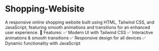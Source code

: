 # Shopping-Webisite
A responsive online shopping website built using HTML, Tailwind CSS, and JavaScript, featuring smooth animations and transitions for an enhanced user experience. 🚀  Features: ✅ Modern UI with Tailwind CSS ✅ Interactive animations &amp; smooth transitions ✅ Responsive design for all devices ✅ Dynamic functionality with JavaScript
